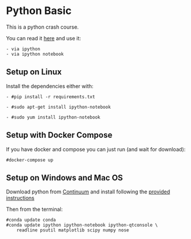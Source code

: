 # Python Basic

This is a python crash course.

You can read it [here](http://nbviewer.ipython.org/github/ioggstream/python-course/tree/master/python-basic/notebooks/)
and use it:

    - via ipython
    - via ipython notebook

## Setup on Linux

Install the dependencies either with:

    - #pip install -r requirements.txt

    - #sudo apt-get install ipython-notebook

    - #sudo yum install ipython-notebook


## Setup with Docker Compose

If you have docker and compose you can just run (and wait for download):

    #docker-compose up


## Setup on Windows and Mac OS

Download python from [Continuum](http://continuum.io/downloads) and
install following the [provided instructions](http://docs.continuum.io/anaconda/install.html)

Then from the terminal:

    #conda update conda
    #conda update ipython ipython-notebook ipython-qtconsole \
        readline psutil matplotlib scipy numpy nose

